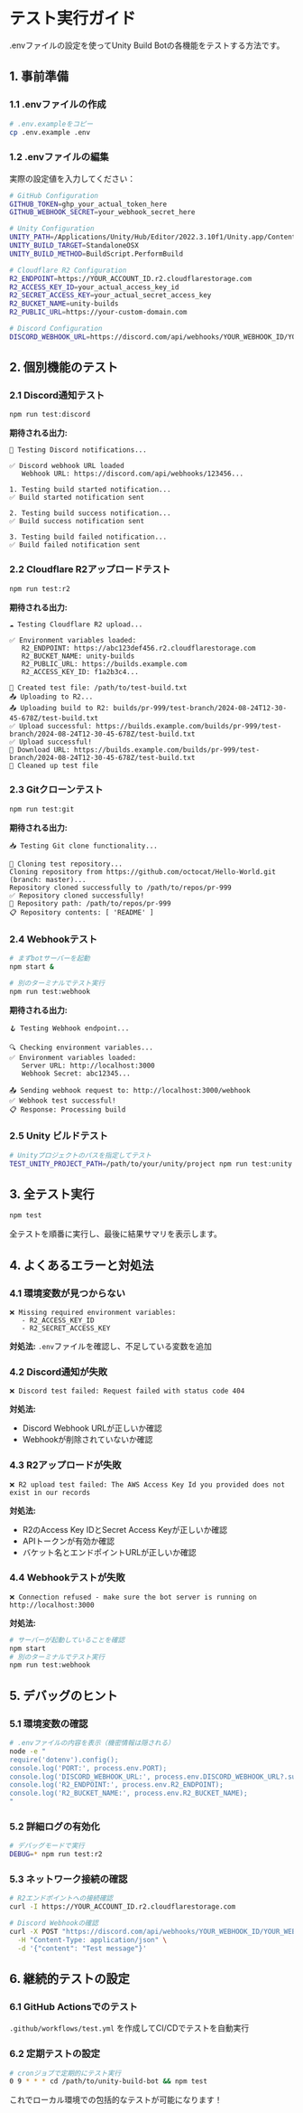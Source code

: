 # テスト実行ガイド

.envファイルの設定を使ってUnity Build Botの各機能をテストする方法です。

## 1. 事前準備

### 1.1 .envファイルの作成
```bash
# .env.exampleをコピー
cp .env.example .env
```

### 1.2 .envファイルの編集
実際の設定値を入力してください：

```bash
# GitHub Configuration
GITHUB_TOKEN=ghp_your_actual_token_here
GITHUB_WEBHOOK_SECRET=your_webhook_secret_here

# Unity Configuration
UNITY_PATH=/Applications/Unity/Hub/Editor/2022.3.10f1/Unity.app/Contents/MacOS/Unity
UNITY_BUILD_TARGET=StandaloneOSX
UNITY_BUILD_METHOD=BuildScript.PerformBuild

# Cloudflare R2 Configuration
R2_ENDPOINT=https://YOUR_ACCOUNT_ID.r2.cloudflarestorage.com
R2_ACCESS_KEY_ID=your_actual_access_key_id
R2_SECRET_ACCESS_KEY=your_actual_secret_access_key
R2_BUCKET_NAME=unity-builds
R2_PUBLIC_URL=https://your-custom-domain.com

# Discord Configuration
DISCORD_WEBHOOK_URL=https://discord.com/api/webhooks/YOUR_WEBHOOK_ID/YOUR_WEBHOOK_TOKEN
```

## 2. 個別機能のテスト

### 2.1 Discord通知テスト
```bash
npm run test:discord
```

**期待される出力:**
```
🔔 Testing Discord notifications...

✅ Discord webhook URL loaded
   Webhook URL: https://discord.com/api/webhooks/123456...

1. Testing build started notification...
✅ Build started notification sent

2. Testing build success notification...
✅ Build success notification sent

3. Testing build failed notification...
✅ Build failed notification sent
```

### 2.2 Cloudflare R2アップロードテスト
```bash
npm run test:r2
```

**期待される出力:**
```
☁️ Testing Cloudflare R2 upload...

✅ Environment variables loaded:
   R2_ENDPOINT: https://abc123def456.r2.cloudflarestorage.com
   R2_BUCKET_NAME: unity-builds
   R2_PUBLIC_URL: https://builds.example.com
   R2_ACCESS_KEY_ID: f1a2b3c4...

📁 Created test file: /path/to/test-build.txt
📤 Uploading to R2...
📤 Uploading build to R2: builds/pr-999/test-branch/2024-08-24T12-30-45-678Z/test-build.txt
✅ Upload successful: https://builds.example.com/builds/pr-999/test-branch/2024-08-24T12-30-45-678Z/test-build.txt
✅ Upload successful!
🔗 Download URL: https://builds.example.com/builds/pr-999/test-branch/2024-08-24T12-30-45-678Z/test-build.txt
🧹 Cleaned up test file
```

### 2.3 Gitクローンテスト
```bash
npm run test:git
```

**期待される出力:**
```
📥 Testing Git clone functionality...

🔄 Cloning test repository...
Cloning repository from https://github.com/octocat/Hello-World.git (branch: master)...
Repository cloned successfully to /path/to/repos/pr-999
✅ Repository cloned successfully!
📁 Repository path: /path/to/repos/pr-999
📋 Repository contents: [ 'README' ]
```

### 2.4 Webhookテスト
```bash
# まずbotサーバーを起動
npm start &

# 別のターミナルでテスト実行
npm run test:webhook
```

**期待される出力:**
```
🪝 Testing Webhook endpoint...

🔍 Checking environment variables...
✅ Environment variables loaded:
   Server URL: http://localhost:3000
   Webhook Secret: abc12345...

📤 Sending webhook request to: http://localhost:3000/webhook
✅ Webhook test successful!
📋 Response: Processing build
```

### 2.5 Unity ビルドテスト
```bash
# Unityプロジェクトのパスを指定してテスト
TEST_UNITY_PROJECT_PATH=/path/to/your/unity/project npm run test:unity
```

## 3. 全テスト実行

```bash
npm test
```

全テストを順番に実行し、最後に結果サマリを表示します。

## 4. よくあるエラーと対処法

### 4.1 環境変数が見つからない
```
❌ Missing required environment variables:
   - R2_ACCESS_KEY_ID
   - R2_SECRET_ACCESS_KEY
```

**対処法:** `.env`ファイルを確認し、不足している変数を追加

### 4.2 Discord通知が失敗
```
❌ Discord test failed: Request failed with status code 404
```

**対処法:** 
- Discord Webhook URLが正しいか確認
- Webhookが削除されていないか確認

### 4.3 R2アップロードが失敗
```
❌ R2 upload test failed: The AWS Access Key Id you provided does not exist in our records
```

**対処法:**
- R2のAccess Key IDとSecret Access Keyが正しいか確認
- APIトークンが有効か確認
- バケット名とエンドポイントURLが正しいか確認

### 4.4 Webhookテストが失敗
```
❌ Connection refused - make sure the bot server is running on http://localhost:3000
```

**対処法:**
```bash
# サーバーが起動していることを確認
npm start
# 別のターミナルでテスト実行
npm run test:webhook
```

## 5. デバッグのヒント

### 5.1 環境変数の確認
```bash
# .envファイルの内容を表示（機密情報は隠される）
node -e "
require('dotenv').config();
console.log('PORT:', process.env.PORT);
console.log('DISCORD_WEBHOOK_URL:', process.env.DISCORD_WEBHOOK_URL?.substring(0, 50) + '...');
console.log('R2_ENDPOINT:', process.env.R2_ENDPOINT);
console.log('R2_BUCKET_NAME:', process.env.R2_BUCKET_NAME);
"
```

### 5.2 詳細ログの有効化
```bash
# デバッグモードで実行
DEBUG=* npm run test:r2
```

### 5.3 ネットワーク接続の確認
```bash
# R2エンドポイントへの接続確認
curl -I https://YOUR_ACCOUNT_ID.r2.cloudflarestorage.com

# Discord Webhookの確認
curl -X POST "https://discord.com/api/webhooks/YOUR_WEBHOOK_ID/YOUR_WEBHOOK_TOKEN" \
  -H "Content-Type: application/json" \
  -d '{"content": "Test message"}'
```

## 6. 継続的テストの設定

### 6.1 GitHub Actionsでのテスト
`.github/workflows/test.yml` を作成してCI/CDでテストを自動実行

### 6.2 定期テストの設定
```bash
# cronジョブで定期的にテスト実行
0 9 * * * cd /path/to/unity-build-bot && npm test
```

これでローカル環境での包括的なテストが可能になります！